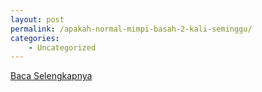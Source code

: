 ```yaml
---
layout: post
permalink: /apakah-normal-mimpi-basah-2-kali-seminggu/
categories:
    - Uncategorized
---
```


[Baca Selengkapnya](/01)